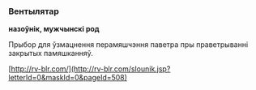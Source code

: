 ### Вентылятар
**назоўнік, мужчынскі род**

Прыбор для ўзмацнення перамяшчэння паветра пры праветрыванні закрытых памяшканняў.

<a rel="author">[http://rv-blr.com/](http://rv-blr.com/slounik.jsp?letterId=0&maskId=0&pageId=508)</a>

